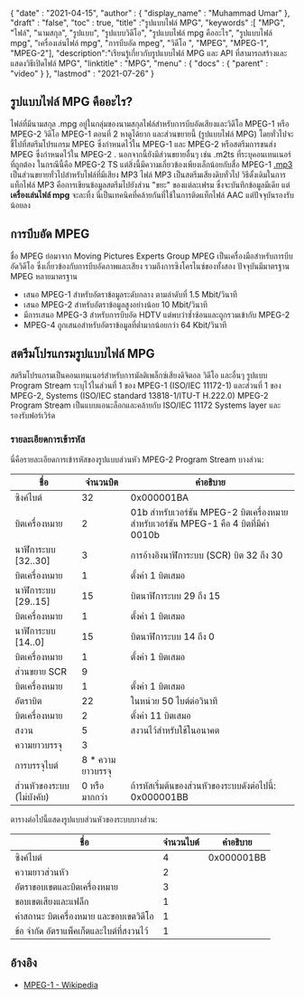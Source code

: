 {
  "date" : "2021-04-15",
  "author" : {
    "display_name" : "Muhammad Umar"
},
  "draft" : "false",
  "toc" : true,
  "title" :"รูปแบบไฟล์ MPG",
  "keywords" :[ "MPG", "ไฟล์", "นามสกุล", "รูปแบบ", "รูปแบบวิดีโอ", "รูปแบบไฟล์ mpg คืออะไร", "รูปแบบไฟล์ mpg", "เครื่องเล่นไฟล์ mpg", "การบีบอัด mpeg", "วิดีโอ ", "MPEG", "MPEG-1", "MPEG-2"],
  "description":"เรียนรู้เกี่ยวกับรูปแบบไฟล์ MPG และ API ที่สามารถสร้างและแสดงวิธีเปิดไฟล์ MPG",
  "linktitle" : "MPG",
  "menu" : {
    "docs" : {
      "parent" : "video"
}
},
  "lastmod" : "2021-07-26"
}

## รูปแบบไฟล์ MPG คืออะไร? ##

ไฟล์ที่มีนามสกุล .mpg อยู่ในกลุ่มของนามสกุลไฟล์สำหรับการบีบอัดเสียงและวิดีโอ MPEG-1 หรือ MPEG-2 วิดีโอ MPEG-1 ตอนที่ 2 หาดูได้ยาก และส่วนขยายนี้ (รูปแบบไฟล์ MPG) โดยทั่วไปจะชี้ไปที่สตรีมโปรแกรม MPEG ซึ่งกำหนดไว้ใน MPEG-1 และ MPEG-2 หรือสตรีมการขนส่ง MPEG ซึ่งกำหนดไว้ใน MPEG-2 . นอกจากนี้ยังมีส่วนขยายอื่นๆ เช่น .m2ts ที่ระบุคอนเทนเนอร์ที่ถูกต้อง ในกรณีนี้คือ MPEG-2 TS แต่สิ่งนี้มีความเกี่ยวข้องเพียงเล็กน้อยกับสื่อ MPEG-1 [.mp3](/audio/mp3/) เป็นส่วนขยายทั่วไปสำหรับไฟล์ที่มีเสียง MP3 ไฟล์ MP3 เป็นสตรีมเสียงดิบทั่วไป วิธีดั้งเดิมในการแท็กไฟล์ MP3 คือการเขียนข้อมูลสตรีมไปยังส่วน "ขยะ" ของแต่ละเฟรม ซึ่งจะบันทึกข้อมูลมีเดีย แต่ **เครื่องเล่นไฟล์ mpg** จะละทิ้ง นี่เป็นเทคนิคที่คล้ายกันที่ใช้ในการติดแท็กไฟล์ AAC แต่ปัจจุบันรองรับน้อยลง

## การบีบอัด MPEG ##

ชื่อ MPEG ย่อมาจาก Moving Pictures Experts Group MPEG เป็นเครื่องมือสำหรับการบีบอัดวิดีโอ ซึ่งเกี่ยวข้องกับการบีบอัดภาพและเสียง รวมถึงการซิงโครไนซ์ของทั้งสอง
ปัจจุบันมีมาตรฐาน MPEG หลายมาตรฐาน

- เสนอ MPEG-1 สำหรับอัตราข้อมูลระดับกลาง ตามลำดับที่ 1.5 Mbit/วินาที
- เสนอ MPEG-2 สำหรับอัตราข้อมูลสูงอย่างน้อย 10 Mbit/วินาที
- มีการเสนอ MPEG-3 สำหรับการบีบอัด HDTV แต่พบว่าซ้ำซ้อนและถูกรวมเข้ากับ MPEG-2
- MPEG-4 ถูกเสนอสำหรับอัตราข้อมูลที่ต่ำมากน้อยกว่า 64 Kbit/วินาที


## สตรีมโปรแกรมรูปแบบไฟล์ MPG ##

สตรีมโปรแกรมเป็นคอนเทนเนอร์สำหรับการมัลติเพล็กซ์เสียงดิจิตอล วิดีโอ และอื่นๆ รูปแบบ Program Stream ระบุไว้ในส่วนที่ 1 ของ MPEG-1 (ISO/IEC 11172-1) และส่วนที่ 1 ของ MPEG-2, Systems (ISO/IEC standard 13818-1/ITU-T H.222.0) MPEG-2 Program Stream เป็นแบบแอนะล็อกและคล้ายกับ ISO/IEC 11172 Systems layer และรองรับฟอร์เวิร์ด

### รายละเอียดการเข้ารหัส ###

นี่คือรายละเอียดการเข้ารหัสของรูปแบบส่วนหัว MPEG-2 Program Stream บางส่วน:

| ชื่อ | จำนวนบิต | คำอธิบาย |
---|---|---|
| ซิงค์ไบต์ | 32 | 0x000001BA |
| บิตเครื่องหมาย | 2 | 01b สำหรับเวอร์ชัน MPEG-2 บิตเครื่องหมายสำหรับเวอร์ชัน MPEG-1 คือ 4 บิตที่มีค่า 0010b |
| นาฬิการะบบ [32..30] | 3 | การอ้างอิงนาฬิการะบบ (SCR) บิต 32 ถึง 30 |
| บิตเครื่องหมาย | 1 | ตั้งค่า 1 บิตเสมอ |
| นาฬิการะบบ [29..15] | 15 | บิตนาฬิการะบบ 29 ถึง 15 |
| บิตเครื่องหมาย | 1 | ตั้งค่า 1 บิตเสมอ |
| นาฬิการะบบ [14..0] | 15 | บิตนาฬิการะบบ 14 ถึง 0 |
| บิตเครื่องหมาย | 1 | ตั้งค่า 1 บิตเสมอ |
| ส่วนขยาย SCR | 9 | |
| บิตเครื่องหมาย | 1 | ตั้งค่า 1 บิตเสมอ |
| อัตราบิต | 22 | ในหน่วย 50 ไบต์ต่อวินาที |
| บิตเครื่องหมาย | 2 | ตั้งค่า 11 บิตเสมอ |
| สงวน | 5 | สงวนไว้สำหรับใช้ในอนาคต |
| ความยาวบรรจุ | 3 | |
| การบรรจุไบต์ | 8 * ความยาวบรรจุ | |
| ส่วนหัวของระบบ (ไม่บังคับ) | 0 หรือมากกว่า | ถ้ารหัสเริ่มต้นของส่วนหัวของระบบดังต่อไปนี้: 0x000001BB |

ตารางต่อไปนี้แสดงรูปแบบส่วนหัวของระบบบางส่วน:

| ชื่อ | จำนวนไบต์ | คำอธิบาย |
---|---|---|
| ซิงค์ไบต์ | 4 | 0x000001BB |
| ความยาวส่วนหัว | 2 | |
| อัตราขอบเขตและบิตเครื่องหมาย | 3 | |
| ขอบเขตเสียงและแฟล็ก | 1 | |
| ค่าสถานะ บิตเครื่องหมาย และขอบเขตวิดีโอ | 1 | |
| ข้อ จำกัด อัตราแพ็คเก็ตและไบต์ที่สงวนไว้ | 1 | |


## อ้างอิง ##

- [MPEG-1 - Wikipedia](https://en.wikipedia.org/wiki/MPEG-1)



